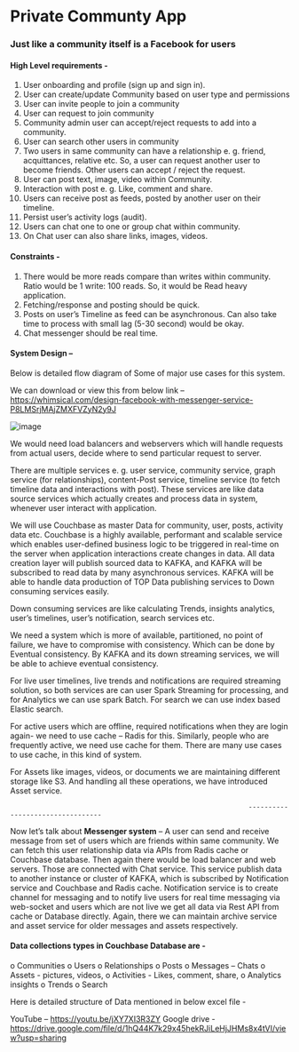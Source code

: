 # Private Communty App

 ### Just like a community itself is a Facebook for users

#### High Level requirements - 
1.	User onboarding and profile (sign up and sign in).
2.	User can create/update Community based on user type and permissions
3.	User can invite people to join a community
4.	User can request to join community
5.	Community admin user can accept/reject requests to add into a community.
6.	User can search other users in community
7.	Two users in same community can have a relationship e. g. friend, acquittances, relative etc. So, a user can request another user to become friends. Other users can accept / reject the request.
8.	User can post text, image, video within Community.
9.	Interaction with post e. g. Like, comment and share.
10.	Users can receive post as feeds, posted by another user on their timeline.
11.	Persist user’s activity logs (audit).
12.	Users can chat one to one or group chat within community.
13.	On Chat user can also share links, images, videos. 

#### Constraints -
1.	There would be more reads compare than writes within community. Ratio would be 1 write: 100 reads. So, it would be Read heavy application.
2.	Fetching/response and posting should be quick. 
3.	Posts on user’s Timeline as feed can be asynchronous. Can also take time to process with small lag (5-30 second) would be okay.
4.	Chat messenger should be real time.

#### System Design – 
Below is detailed flow diagram of Some of major use cases for this system.

We can download or view this from below link – 
https://whimsical.com/design-facebook-with-messenger-service-P8LMSrjMAjZMXFVZyN2y9J 

![image](https://user-images.githubusercontent.com/15645692/127738821-ed0ca663-accf-4578-9049-7dbe7c84751a.png)

We would need load balancers and webservers which will handle requests from actual users, decide where to send particular request to server.

There are multiple services e. g. user service, community service, graph service (for relationships), content-Post service, timeline service (to fetch timeline data and interactions with post). These services are like data source services which actually creates and process data in system, whenever user interact with application.

We will use Couchbase as master Data for community, user, posts, activity data etc. Couchbase is a highly available, performant and scalable service which enables user-defined business logic to be triggered in real-time on the server when application interactions create changes in data.
All data creation layer will publish sourced data to KAFKA, and KAFKA will be subscribed to read data by many asynchronous services. KAFKA will be able to handle data production of TOP Data publishing services to Down consuming services easily. 

Down consuming services are like calculating Trends, insights analytics, user’s timelines, user’s notification, search services etc. 

We need a system which is more of available, partitioned, no point of failure, we have to compromise with consistency. Which can be done by Eventual consistency. By KAFKA and its down streaming services, we will be able to achieve eventual consistency. 

For live user timelines, live trends and notifications are required streaming solution, so both services are can user Spark Streaming for processing, and for Analytics we can use spark Batch. For search we can use index based Elastic search.

For active users which are offline, required notifications when they are login again- we need to use cache – Radis for this. Similarly, people who are frequently active, we need use cache for them. There are many use cases to use cache, in this kind of system.

For Assets like images, videos, or documents we are maintaining different storage like S3. And handling all these operations, we have introduced Asset service.


                                                                ---------------------------------

Now let’s talk about **Messenger system** – A user can send and receive message from set of users which are friends within same community. We can fetch this user relationship data via APIs from Radis cache or Couchbase database. 
Then again there would be load balancer and web servers. Those are connected with Chat service. This service publish data to another instance or cluster of KAFKA, which is subscribed by Notification service and Couchbase and Radis cache. 
Notification service is to create channel for messaging and to notify live users for real time messaging via web-socket and users which are not live we get all data via Rest API from cache or Database directly. 
Again, there we can maintain archive service and asset service for older messages and assets respectively.


#### Data collections types in Couchbase Database are - 
o	Communities
o	Users
o	Relationships
o	Posts
o	Messages – Chats
o	Assets - pictures, videos,
o	Activities - Likes, comment, share, 
o	Analytics insights
o	Trends
o	Search

Here is detailed structure of Data mentioned in below excel file -


YouTube –   https://youtu.be/jXY7XI3R3ZY
Google drive - https://drive.google.com/file/d/1hQ44K7k29x45hekRJiLeHjJHMs8x4tVI/view?usp=sharing 



